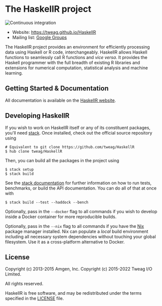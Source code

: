 # The HaskellR project

![Continuous integration](https://github.com/tweag/HaskellR/workflows/Continuous%20integration/badge.svg?branch=master)

* Website: https://tweag.github.io/HaskellR
* Mailing list: [Google Groups](https://groups.google.com/group/haskellr)

The HaskellR project provides an environment for efficiently
processing data using Haskell or R code, interchangeably. HaskellR
allows Haskell functions to seamlessly call R functions and *vice
versa*. It provides the Haskell programmer with the full breadth of
existing R libraries and extensions for numerical computation,
statistical analysis and machine learning.

## Getting Started & Documentation

All documentation is available on the
[HaskellR website](https://tweag.github.io/HaskellR).

## Developing HaskellR

If you wish to work on HaskellR itself or any of its constituent
packages, you'll need
[stack](https://github.com/commercialhaskell/stack). Once installed,
check out the official source repository using

```
# Equivalent to git clone https://github.com/tweag/HaskellR
$ hub clone tweag/HaskellR
```

Then, you can build all the packages in the project using

```
$ stack setup
$ stack build
```

See the
[stack documentation](https://github.com/commercialhaskell/stack/wiki)
for further information on how to run tests, benchmarks, or build the
API documentation. You can do all of that at once with

```
$ stack build --test --haddock --bench
```

Optionally, pass in the `--docker` flag to all commands if you wish to
develop inside a Docker container for more reproducible builds.

Optionally, pass in the `--nix` flag to all commands if you have the
[Nix][nix] package manager installed. Nix can populate a *local* build
environment including all necessary system dependencies without
touching your global filesystem. Use it as a cross-platform
alternative to Docker.

[nix]: http://nixos.org/nix

## License

Copyright (c) 2013-2015 Amgen, Inc.
Copyright (c) 2015-2022 Tweag I/O Limited.

All rights reserved.

HaskellR is free software, and may be redistributed under the terms
specified in the [LICENSE](LICENSE) file.
